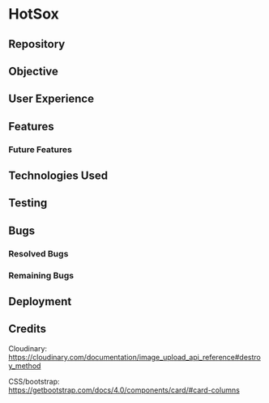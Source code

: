 # HotSox

## Repository

## Objective

## User Experience

## Features

### Future Features

## Technologies Used

## Testing

## Bugs

### Resolved Bugs

### Remaining Bugs

## Deployment

## Credits

Cloudinary:
https://cloudinary.com/documentation/image_upload_api_reference#destroy_method

CSS/bootstrap:
https://getbootstrap.com/docs/4.0/components/card/#card-columns
